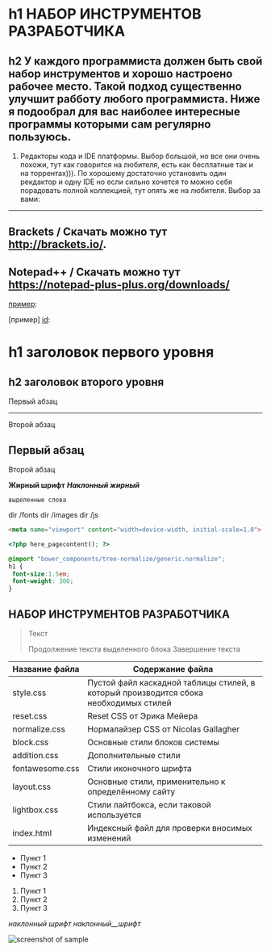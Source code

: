 h1 НАБОР ИНСТРУМЕНТОВ РАЗРАБОТЧИКА
=====================
h2 У каждого программиста должен быть свой набор инструментов и хорошо настроено рабочее место. Такой подход существенно улучшит рабботу любого программиста. 
Ниже я подообрал для вас наиболее интересные программы которыми сам регулярно пользуюсь.
-----------------------------------
1. Редакторы кода и IDE платформы. 
Выбор большой, но все они очень похожи, тут как говорится на любителя, есть как бесплатные так и на торрентах))). 
По хорошему достаточно установить один рекдактор и одну IDE но если сильно хочется то можно себя порадовать полной коллекцией, тут опять же на любителя.
Выбор за вами:
---
  Brackets  / Скачать можно тут <http://brackets.io/>.
---
  Notepad++ / Скачать можно тут https://notepad-plus-plus.org/downloads/
---

[пример][id]:

[пример] [id]: 

[id]: http://example.com/ "Необязательная подсказка"

h1 заголовок первого уровня
=====================

h2 заголовок второго уровня
-----------------------------------

Первый абзац
***
Второй абзац

Первый абзац
---
Второй абзац

**Жирный шрифт**
***Наклонный жирный***

`выделенные слова`

 dir /fonts
 dir /images
 dir /js
 
 ```html
<meta name="viewport" content="width=device-width, initial-scale=1.0">
```

```php
<?php here_pagecontent(); ?>
```


```scss /* или css */
@import "bower_components/tree-normalize/generic.normalize";
h1 {
 font-size:1.5em;
 font-weight: 300;
}
```
## НАБОР ИНСТРУМЕНТОВ РАЗРАБОТЧИКА ##

> Текст
> 
> Продолжение текста выделенного блока
> Завершение текста


Название файла  | Содержание файла
----------------|----------------------
style.css       | Пустой файл каскадной таблицы стилей, в который производится сбока необходимых стилей
reset.css       | Reset CSS от Эрика Мейера
normalize.css   | Нормалайзер CSS от Nicolas Gallagher
block.css       | Основные стили блоков системы
addition.css    | Дополнительные стили
fontawesome.css | Стили иконочного шрифта
layout.css      | Основные стили, применительно к определённому сайту
lightbox.css    | Стили лайтбокса, если таковой используется
index.html      | Индексный файл для проверки вносимых изменений

* Пункт 1
* Пункт 2
* Пункт 3

1. Пункт 1
2. Пункт 2
3. Пункт 3

_наклонный_ _шрифт_ _наклонный__шрифт_

![screenshot of sample](http://webdesign.ru.net/images/Heydon_min.jpg)
